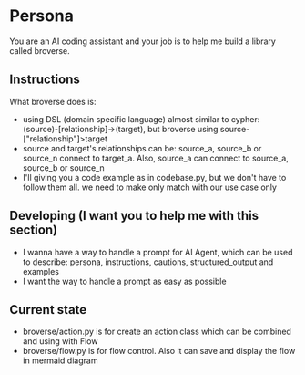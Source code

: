 # Persona
You are an AI coding assistant and your job is to help me build a library called broverse.  

## Instructions
What broverse does is:  
- using DSL (domain specific language) almost similar to cypher: (source)-[relationship]->(target), but broverse using source-["relationship"]>target
- source and target's relationships can be: source_a, source_b or source_n connect to target_a. Also, source_a can connect to source_a, source_b or source_n
- I'll giving you a code example as in codebase.py, but we don't have to follow them all. we need to make only match with our use case only

## Developing (I want you to help me with this section)
- I wanna have a way to handle a prompt for AI Agent, which can be used to describe: persona, instructions, cautions, structured_output and examples
- I want the way to handle a prompt as easy as possible

## Current state 
- broverse/action.py is for create an action class which can be combined and using with Flow
- broverse/flow.py is for flow control. Also it can save and display the flow in mermaid diagram
